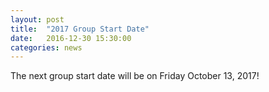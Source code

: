 ```yaml
---
layout: post
title:  "2017 Group Start Date"
date:   2016-12-30 15:30:00
categories: news
---
```


The next group start date will be on Friday October 13, 2017!
